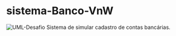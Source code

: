# sistema-Banco-VnW
![UML-Desafio](https://github.com/Juliocarmobz/sistema-Banco-VnW/assets/138674611/e75f1ccd-7e8e-4fca-b364-7d360339aff2)
Sistema de simular cadastro de contas bancárias.
